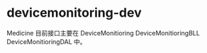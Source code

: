 # devicemonitoring-dev
Medicine
目前接口主要在
DeviceMonitioring
DeviceMonitioringBLL
DeviceMonitioringDAL 中。
